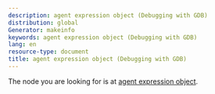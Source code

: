 ```yaml
---
description: agent expression object (Debugging with GDB)
distribution: global
Generator: makeinfo
keywords: agent expression object (Debugging with GDB)
lang: en
resource-type: document
title: agent expression object (Debugging with GDB)
---
```

The node you are looking for is at [agent expression object](IPA-Protocol-Objects.html#agent-expression-object).
